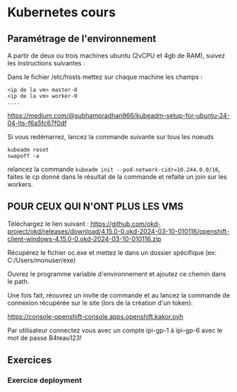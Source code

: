 # Kubernetes cours 

## Paramétrage de l'environnement 

A partir de deux ou trois machines ubuntu (2vCPU et 4gb de RAM), suivez les instructions suivantes :

Dans le fichier /etc/hosts mettez sur chaque machine les champs :

```
<ip de la vm> master-0
<ip de la vm> worker-0
....
```

https://medium.com/@subhampradhan966/kubeadm-setup-for-ubuntu-24-04-lts-f6a5fc67f0df

Si vous redémarrez, lancez la commande suivante sur tous les noeuds
```
kubeadm reset 
swapoff -a 
```

relancez la commande ```kubeadm init --pod-network-cidr=10.244.0.0/16```, faites le cp donné dans le résultat de la commande et refaite un join sur les workers. 

## POUR CEUX QUI N'ONT PLUS LES VMS 

Téléchargez le lien suivant : https://github.com/okd-project/okd/releases/download/4.15.0-0.okd-2024-03-10-010116/openshift-client-windows-4.15.0-0.okd-2024-03-10-010116.zip

Récupérez le fichier oc.exe et mettez le dans un dossier spécifique (ex: C:/Users/monuser/exe)

Ouvrez le programme variable d'environnement et ajoutez ce chemin dans le path. 

Une fois fait, réouvrez un invite de commande et au lancez la commande de connexion récupérée sur le site (lors de la création d'un token):

https://console-openshift-console.apps.openshift.kakor.ovh

Par utilisateur connectez vous avec un compte ipi-gp-1 à ipi-gp-6 avec le mot de passe B4teau123!

## Exercices 

### Exercice deployment 





